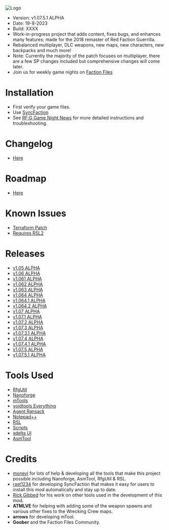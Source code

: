 ![Logo](https://raw.githubusercontent.com/CamoRF/Red-Faction-Guerrilla-Terraform-Patch/main/Logo.png?raw=true "Logo")

- Version: v1.07.5.1 ALPHA
- Date: 19-8-2023
- Build: XXXX
- Work-in-progress project that adds content, fixes bugs, and enhances many features; made for the 2018 remaster of Red Faction Guerrilla.
- Rebalanced multiplayer, DLC weapons, new maps, new characters, new backpacks and much more!
- Note: Currently the majority of the patch focuses on multiplayer, there are a few SP changes included but comprehensive changes will come later.
- Join us for weekly game nights on [Faction Files](https://discord.com/invite/factionfiles)

# Installation
- First verify your game files.
- Use [SyncFaction](https://www.factionfiles.com/ff.php?action=file&id=7698)
- See [RF:G Game Night News](https://www.redfactionwiki.com/wiki/RF:G_Game_Night_News) for more detailed instructions and troubleshooting.

# Changelog
- [Here](https://raw.githubusercontent.com/CamoRF/Red-Faction-Guerrilla-Terraform-Patch/main/changelog.txt)

# Roadmap
- [Here](https://github.com/users/CamoRF/projects/3/views/1)

# Known Issues
- [Terraform Patch](https://github.com/users/CamoRF/projects/3/views/1)
- [Requires RSL2](https://github.com/orgs/rfg-modding/projects/1)

# Releases
- [v1.05 ALPHA](https://www.factionfiles.com/ff.php?action=file&id=6247)
- [v1.06 ALPHA](https://www.factionfiles.com/ff.php?action=file&id=6259)
- [v1.061 ALPHA](https://www.factionfiles.com/ff.php?action=file&id=6264)
- [v1.062 ALPHA](https://www.factionfiles.com/ff.php?action=file&id=6267)
- [v1.063 ALPHA](https://www.factionfiles.com/ff.php?action=file&id=6269)
- [v1.064 ALPHA](https://www.factionfiles.com/ff.php?action=file&id=6340)
- [v1.064.1 ALPHA](https://www.factionfiles.com/ff.php?action=file&id=6362)
- [v1.064.2 ALPHA](https://www.factionfiles.com/ff.php?action=file&id=6388)
- [v1.07 ALPHA](https://www.factionfiles.com/ff.php?action=file&id=7501)
- [v1.07.1 ALPHA](https://www.factionfiles.com/ff.php?action=file&id=7516)
- [v1.07.2 ALPHA](https://www.factionfiles.com/ff.php?action=file&id=7626)
- [v1.07.3 ALPHA](https://www.factionfiles.com/ff.php?action=file&id=7634)
- [v1.07.3.1 ALPHA](https://www.factionfiles.com/ff.php?action=file&id=7635)
- [v1.07.4 ALPHA](https://www.factionfiles.com/ff.php?action=file&id=7639)
- [v1.07.4.1 ALPHA](https://www.factionfiles.com/ff.php?action=file&id=7649)
- [v1.07.5 ALPHA](https://www.factionfiles.com/ff.php?action=file&id=7653)
- [v1.07.5.1 ALPHA](https://www.factionfiles.com/ff.php?action=file&id=7696)

# Tools Used
- [RfgUtil](https://github.com/Moneyl/RfgUtil/releases)
- [Nanoforge](https://github.com/Moneyl/Nanoforge/releases)
- [mTools](https://github.com/CamoRF/Red-Faction-Guerrilla-Terraform-Patch/blob/main/tools/mTools.zip)
- [voidtools Everything](https://www.voidtools.com/)
- [Agent Ransack](https://www.mythicsoft.com/agentransack/)
- [Notepad++](https://notepad-plus-plus.org/)
- [RSL](https://github.com/rsl-dev/RSL/releases)
- [Scripts](https://github.com/CamoRF/Red-Faction-Guerrilla-Terraform-Patch/tree/main/tools/scripts)
- [xdelta UI](https://www.factionfiles.com/ff.php?action=file&id=5686)
- [AsmTool](https://github.com/Moneyl/AsmTool)

# Credits
- [moneyl](https://github.com/Moneyl) for lots of help & developing all the tools that make this project possible including Nanoforge, AsmTool, RfgUtil & RSL.
- [rast1234](https://github.com/Rast1234) for developing SyncFaction that makes it easy for users to install this mod automatically and stay up to date.
- [Rick Gibbed](https://github.com/gibbed) for his work on other tools used in the development of this mod.
- **ATMLVE** for helping with adding some of the weapon spawns and various other fixes to the Wrecking Crew maps.
- **arrows** for developing mTool.
- **Goober** and the Faction Files Community.


